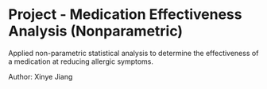 # Project - Medication Effectiveness Analysis (Nonparametric)

Applied non-parametric statistical analysis to determine the effectiveness of a medication at reducing allergic symptoms.

Author: Xinye Jiang
